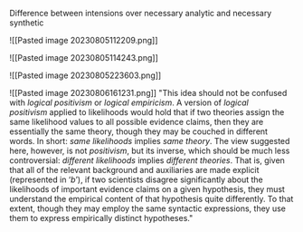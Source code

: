 

Difference between intensions over necessary analytic and necessary synthetic

![[Pasted image 20230805112209.png]]

![[Pasted image 20230805114243.png]]

![[Pasted image 20230805223603.png]]



![[Pasted image 20230806161231.png]]
"This idea should not be confused with _logical positivism_ or _logical empiricism_. A version of _logical positivism_ applied to likelihoods would hold that if two theories assign the same likelihood values to all possible evidence claims, then they are essentially the same theory, though they may be couched in different words. In short: _same likelihoods_ implies _same theory_. The view suggested here, however, is not _positivism_, but its inverse, which should be much less controversial: _different likelihoods_ implies _different theories_. That is, given that all of the relevant background and auxiliaries are made explicit (represented in ‘_b_’), if two scientists disagree significantly about the likelihoods of important evidence claims on a given hypothesis, they must understand the empirical content of that hypothesis quite differently. To that extent, though they may employ the same syntactic expressions, they use them to express empirically distinct hypotheses."